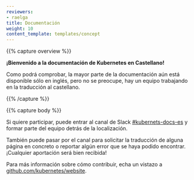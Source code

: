 ```yaml
---
reviewers:
- raelga
title: Documentación
weight: 10
content_template: templates/concept
---
```


{{% capture overview %}}

**¡Bienvenido a la documentación de Kubernetes en Castellano!**

Como podrá comprobar, la mayor parte de la documentación aún está disponible sólo en inglés, pero no se preocupe, hay un equipo trabajando en la traducción al castellano.

{{% /capture %}}

{{% capture body %}}

Si quiere participar, puede entrar al canal de Slack [#kubernets-docs-es](http://slack.kubernetes.io/) y formar parte del equipo detrás de la localización.

También puede pasar por el canal para solicitar la traducción de alguna página en concreto o reportar algún error que se haya podido encontrar. ¡Cualquier aportación será bien recibida!

Para más información sobre cómo contribuir, echa un vistazo a [github.com/kubernetes/website](https://github.com/kubernetes/website/).
